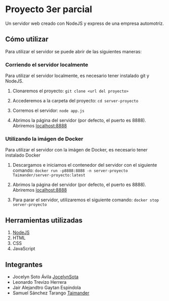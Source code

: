# Proyecto 3er parcial

Un servidor web creado con NodeJS y express de una empresa automotríz.

## Cómo utilizar

Para utilizar el servidor se puede abrir de las siguientes maneras:

### Corriendo el servidor localmente

Para utilizar el servidor localmente, es necesario tener instalado git y NodeJS.

1. Clonaremos el proyecto: 
`git clone <url del proyecto>`

2. Accederemos a la carpeta del proyecto: 
`cd server-proyecto`

3. Corremos el servidor: 
`node app.js`

4. Abrimos la página del servidor (por defecto, el puerto es 8888). 
Abriremos [localhost:8888](http://localhost:8888)

### Utilizando la imágen de Docker

Para utilizar el servidor con la imágen de Docker, es necesario tener instalado Docker

1. Descargamos e iniciamos el contenedor del servidor con el siguiente comando: 
`docker run -p8888:8888 -n server-proyecto Taimander/server-proyecto:latest`

2. Abrimos la página del servidor (por defecto, el puerto es 8888). 
Abriremos [localhost:8888](http://localhost:8888)

3. Para parar el servidor, utilizaremos el siguiente comando: 
`docker stop server-proyecto`

## Herramientas utilizadas

1. [NodeJS](https://nodejs.org)
2. HTML
3. CSS
4. JavaScript

## Integrantes

- Jocelyn Soto Ávila [JocelynSota](https://github.com/JocelynSota)
- Leonardo Trevizo Herrera
- Jair Alejandtro Gaytan Espindola
- Samuel Sánchez Tarango [Taimander](https://github.com/Taimander)
